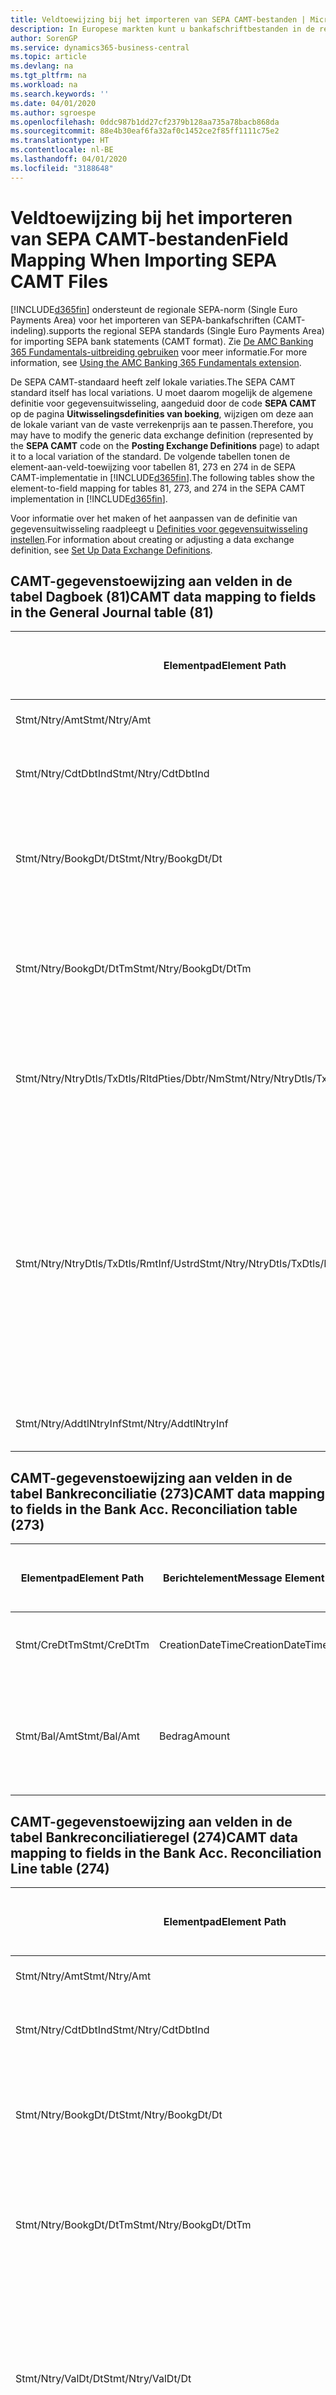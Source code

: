 ```yaml
---
title: Veldtoewijzing bij het importeren van SEPA CAMT-bestanden | Microsoft Docs
description: In Europese markten kunt u bankafschriftbestanden in de regionale SEPA-norm (Single Euro Payments Area) importeren.
author: SorenGP
ms.service: dynamics365-business-central
ms.topic: article
ms.devlang: na
ms.tgt_pltfrm: na
ms.workload: na
ms.search.keywords: ''
ms.date: 04/01/2020
ms.author: sgroespe
ms.openlocfilehash: 0ddc987b1dd27cf2379b128aa735a78bacb868da
ms.sourcegitcommit: 88e4b30eaf6fa32af0c1452ce2f85ff1111c75e2
ms.translationtype: HT
ms.contentlocale: nl-BE
ms.lasthandoff: 04/01/2020
ms.locfileid: "3188648"
---
```

# <a name="field-mapping-when-importing-sepa-camt-files"></a><span data-ttu-id="d44b7-103">Veldtoewijzing bij het importeren van SEPA CAMT-bestanden</span><span class="sxs-lookup"><span data-stu-id="d44b7-103">Field Mapping When Importing SEPA CAMT Files</span></span>
[!INCLUDE[d365fin](includes/d365fin_md.md)] <span data-ttu-id="d44b7-104">ondersteunt de regionale SEPA-norm (Single Euro Payments Area) voor het importeren van SEPA-bankafschriften (CAMT-indeling).</span><span class="sxs-lookup"><span data-stu-id="d44b7-104">supports the regional SEPA standards (Single Euro Payments Area) for importing SEPA bank statements (CAMT format).</span></span> <span data-ttu-id="d44b7-105">Zie [De AMC Banking 365 Fundamentals-uitbreiding gebruiken](ui-extensions-amc-banking.md) voor meer informatie.</span><span class="sxs-lookup"><span data-stu-id="d44b7-105">For more information, see [Using the AMC Banking 365 Fundamentals extension](ui-extensions-amc-banking.md).</span></span>  

 <span data-ttu-id="d44b7-106">De SEPA CAMT-standaard heeft zelf lokale variaties.</span><span class="sxs-lookup"><span data-stu-id="d44b7-106">The SEPA CAMT standard itself has local variations.</span></span> <span data-ttu-id="d44b7-107">U moet daarom mogelijk de algemene definitie voor gegevensuitwisseling, aangeduid door de code **SEPA CAMT** op de pagina **Uitwisselingsdefinities van boeking**, wijzigen om deze aan de lokale variant van de vaste verrekenprijs aan te passen.</span><span class="sxs-lookup"><span data-stu-id="d44b7-107">Therefore, you may have to modify the generic data exchange definition (represented by the **SEPA CAMT** code on the **Posting Exchange Definitions** page) to adapt it to a local variation of the standard.</span></span> <span data-ttu-id="d44b7-108">De volgende tabellen tonen de element-aan-veld-toewijzing voor tabellen 81, 273 en 274 in de SEPA CAMT-implementatie in [!INCLUDE[d365fin](includes/d365fin_md.md)].</span><span class="sxs-lookup"><span data-stu-id="d44b7-108">The following tables show the element-to-field mapping for tables 81, 273, and 274 in the SEPA CAMT implementation in [!INCLUDE[d365fin](includes/d365fin_md.md)].</span></span>  

 <span data-ttu-id="d44b7-109">Voor informatie over het maken of het aanpassen van de definitie van gegevensuitwisseling raadpleegt u [Definities voor gegevensuitwisseling instellen](across-how-to-set-up-data-exchange-definitions.md).</span><span class="sxs-lookup"><span data-stu-id="d44b7-109">For information about creating or adjusting a data exchange definition, see [Set Up Data Exchange Definitions](across-how-to-set-up-data-exchange-definitions.md).</span></span>  

## <a name="camt-data-mapping-to-fields-in-the-general-journal-table-81"></a><span data-ttu-id="d44b7-110">CAMT-gegevenstoewijzing aan velden in de tabel Dagboek (81)</span><span class="sxs-lookup"><span data-stu-id="d44b7-110">CAMT data mapping to fields in the General Journal table (81)</span></span>  

|<span data-ttu-id="d44b7-111">Elementpad</span><span class="sxs-lookup"><span data-stu-id="d44b7-111">Element Path</span></span>|<span data-ttu-id="d44b7-112">Berichtelement</span><span class="sxs-lookup"><span data-stu-id="d44b7-112">Message Element</span></span>|<span data-ttu-id="d44b7-113">Gegevenssoort</span><span class="sxs-lookup"><span data-stu-id="d44b7-113">Data Type</span></span>|<span data-ttu-id="d44b7-114">Omschrijving</span><span class="sxs-lookup"><span data-stu-id="d44b7-114">Description</span></span>|<span data-ttu-id="d44b7-115">Identificatie voor een negatief teken</span><span class="sxs-lookup"><span data-stu-id="d44b7-115">Negative-Sign Identifier</span></span>|<span data-ttu-id="d44b7-116">Veldnr.</span><span class="sxs-lookup"><span data-stu-id="d44b7-116">Field No.</span></span>|<span data-ttu-id="d44b7-117">Veldnaam</span><span class="sxs-lookup"><span data-stu-id="d44b7-117">Field Name</span></span>|  
|------------------|---------------------|---------------|-----------------|-------------------------------|---------------|----------------|  
|<span data-ttu-id="d44b7-118">Stmt/Ntry/Amt</span><span class="sxs-lookup"><span data-stu-id="d44b7-118">Stmt/Ntry/Amt</span></span>|<span data-ttu-id="d44b7-119">Bedrag</span><span class="sxs-lookup"><span data-stu-id="d44b7-119">Amount</span></span>|<span data-ttu-id="d44b7-120">Decimaal</span><span class="sxs-lookup"><span data-stu-id="d44b7-120">Decimal</span></span>|<span data-ttu-id="d44b7-121">Het geldbedrag in de kaspost</span><span class="sxs-lookup"><span data-stu-id="d44b7-121">The amount of money in the cash entry</span></span>||<span data-ttu-id="d44b7-122">13</span><span class="sxs-lookup"><span data-stu-id="d44b7-122">13</span></span>|<span data-ttu-id="d44b7-123">Bedrag</span><span class="sxs-lookup"><span data-stu-id="d44b7-123">Amount</span></span>|  
|<span data-ttu-id="d44b7-124">Stmt/Ntry/CdtDbtInd</span><span class="sxs-lookup"><span data-stu-id="d44b7-124">Stmt/Ntry/CdtDbtInd</span></span>|<span data-ttu-id="d44b7-125">CreditDebitIndicator</span><span class="sxs-lookup"><span data-stu-id="d44b7-125">CreditDebitIndicator</span></span>|<span data-ttu-id="d44b7-126">Tekst</span><span class="sxs-lookup"><span data-stu-id="d44b7-126">Text</span></span>|<span data-ttu-id="d44b7-127">Geeft aan of de post een credit- of een debetpost is</span><span class="sxs-lookup"><span data-stu-id="d44b7-127">Indicates whether the entry is a credit or a debit entry</span></span>|<span data-ttu-id="d44b7-128">DBIT</span><span class="sxs-lookup"><span data-stu-id="d44b7-128">DBIT</span></span>|<span data-ttu-id="d44b7-129">13</span><span class="sxs-lookup"><span data-stu-id="d44b7-129">13</span></span>|<span data-ttu-id="d44b7-130">Bedrag</span><span class="sxs-lookup"><span data-stu-id="d44b7-130">Amount</span></span>|  
|<span data-ttu-id="d44b7-131">Stmt/Ntry/BookgDt/Dt</span><span class="sxs-lookup"><span data-stu-id="d44b7-131">Stmt/Ntry/BookgDt/Dt</span></span>|<span data-ttu-id="d44b7-132">Datum</span><span class="sxs-lookup"><span data-stu-id="d44b7-132">Date</span></span>|<span data-ttu-id="d44b7-133">Datum</span><span class="sxs-lookup"><span data-stu-id="d44b7-133">Date</span></span>|<span data-ttu-id="d44b7-134">De datum waarop een post wordt geboekt naar een rekening in de boeken van de rekeningservice</span><span class="sxs-lookup"><span data-stu-id="d44b7-134">The date when an entry is posted to an account on the account servicer's books</span></span>||<span data-ttu-id="d44b7-135">5</span><span class="sxs-lookup"><span data-stu-id="d44b7-135">5</span></span>|<span data-ttu-id="d44b7-136">Boekingsdatum</span><span class="sxs-lookup"><span data-stu-id="d44b7-136">Posting Date</span></span>|  
|<span data-ttu-id="d44b7-137">Stmt/Ntry/BookgDt/DtTm</span><span class="sxs-lookup"><span data-stu-id="d44b7-137">Stmt/Ntry/BookgDt/DtTm</span></span>|<span data-ttu-id="d44b7-138">DateTime</span><span class="sxs-lookup"><span data-stu-id="d44b7-138">DateTime</span></span>|<span data-ttu-id="d44b7-139">DateTime</span><span class="sxs-lookup"><span data-stu-id="d44b7-139">DateTime</span></span>|<span data-ttu-id="d44b7-140">De datum en tijd waarop een post wordt geboekt naar een rekening in de boeken van de rekeningservice</span><span class="sxs-lookup"><span data-stu-id="d44b7-140">The date and time when an entry is posted to an account on the account servicer's books</span></span>||<span data-ttu-id="d44b7-141">5</span><span class="sxs-lookup"><span data-stu-id="d44b7-141">5</span></span>|<span data-ttu-id="d44b7-142">Boekingsdatum</span><span class="sxs-lookup"><span data-stu-id="d44b7-142">Posting Date</span></span>|  
|<span data-ttu-id="d44b7-143">Stmt/Ntry/NtryDtls/TxDtls/RltdPties/Dbtr/Nm</span><span class="sxs-lookup"><span data-stu-id="d44b7-143">Stmt/Ntry/NtryDtls/TxDtls/RltdPties/Dbtr/Nm</span></span>|<span data-ttu-id="d44b7-144">Naam</span><span class="sxs-lookup"><span data-stu-id="d44b7-144">Name</span></span>|<span data-ttu-id="d44b7-145">Tekst</span><span class="sxs-lookup"><span data-stu-id="d44b7-145">Text</span></span>|<span data-ttu-id="d44b7-146">De naam van de partij die een geldbedrag is verschuldigd aan de (uiteindelijke) incassant</span><span class="sxs-lookup"><span data-stu-id="d44b7-146">The name of the party that owes an amount of money to the (ultimate) creditor</span></span>||<span data-ttu-id="d44b7-147">1221</span><span class="sxs-lookup"><span data-stu-id="d44b7-147">1221</span></span>|<span data-ttu-id="d44b7-148">Informatie over betaler</span><span class="sxs-lookup"><span data-stu-id="d44b7-148">Payer Information</span></span>|  
|<span data-ttu-id="d44b7-149">Stmt/Ntry/NtryDtls/TxDtls/RmtInf/Ustrd</span><span class="sxs-lookup"><span data-stu-id="d44b7-149">Stmt/Ntry/NtryDtls/TxDtls/RmtInf/Ustrd</span></span>|<span data-ttu-id="d44b7-150">Ongestructureerd</span><span class="sxs-lookup"><span data-stu-id="d44b7-150">Unstructured</span></span>|<span data-ttu-id="d44b7-151">Tekst</span><span class="sxs-lookup"><span data-stu-id="d44b7-151">Text</span></span>|<span data-ttu-id="d44b7-152">Informatie die wordt verschaft om de afstemming/reconciliatie mogelijk te maken van een post met de artikelen die de betaling wordt geacht te vereffenen, zoals commerciële facturen in een vorderingsysteem, in een ongestructureerde vorm</span><span class="sxs-lookup"><span data-stu-id="d44b7-152">Information supplied to enable the matching/reconciliation of an entry with the items that the payment is intended to settle, such as commercial invoices in an accounts-receivable system, in an unstructured form</span></span>||<span data-ttu-id="d44b7-153">8</span><span class="sxs-lookup"><span data-stu-id="d44b7-153">8</span></span>|<span data-ttu-id="d44b7-154">Omschrijving</span><span class="sxs-lookup"><span data-stu-id="d44b7-154">Description</span></span>|  
|<span data-ttu-id="d44b7-155">Stmt/Ntry/AddtlNtryInf</span><span class="sxs-lookup"><span data-stu-id="d44b7-155">Stmt/Ntry/AddtlNtryInf</span></span>|<span data-ttu-id="d44b7-156">AdditionalEntryInformation</span><span class="sxs-lookup"><span data-stu-id="d44b7-156">AdditionalEntryInformation</span></span>|<span data-ttu-id="d44b7-157">Tekst</span><span class="sxs-lookup"><span data-stu-id="d44b7-157">Text</span></span>|<span data-ttu-id="d44b7-158">Extra informatie over de invoer</span><span class="sxs-lookup"><span data-stu-id="d44b7-158">Additional information about the entry</span></span>||<span data-ttu-id="d44b7-159">1222</span><span class="sxs-lookup"><span data-stu-id="d44b7-159">1222</span></span>|<span data-ttu-id="d44b7-160">Transactie-informatie</span><span class="sxs-lookup"><span data-stu-id="d44b7-160">Transaction Information</span></span>|  

## <a name="camt-data-mapping-to-fields-in-the-bank-acc-reconciliation-table-273"></a><span data-ttu-id="d44b7-161">CAMT-gegevenstoewijzing aan velden in de tabel Bankreconciliatie (273)</span><span class="sxs-lookup"><span data-stu-id="d44b7-161">CAMT data mapping to fields in the Bank Acc. Reconciliation table (273)</span></span>  

|<span data-ttu-id="d44b7-162">Elementpad</span><span class="sxs-lookup"><span data-stu-id="d44b7-162">Element Path</span></span>|<span data-ttu-id="d44b7-163">Berichtelement</span><span class="sxs-lookup"><span data-stu-id="d44b7-163">Message Element</span></span>|<span data-ttu-id="d44b7-164">Gegevenssoort</span><span class="sxs-lookup"><span data-stu-id="d44b7-164">Data Type</span></span>|<span data-ttu-id="d44b7-165">Omschrijving</span><span class="sxs-lookup"><span data-stu-id="d44b7-165">Description</span></span>|<span data-ttu-id="d44b7-166">Identificatie voor een negatief teken</span><span class="sxs-lookup"><span data-stu-id="d44b7-166">Negative-Sign Identifier</span></span>|<span data-ttu-id="d44b7-167">Veldnr.</span><span class="sxs-lookup"><span data-stu-id="d44b7-167">Field No.</span></span>|<span data-ttu-id="d44b7-168">Veldnaam</span><span class="sxs-lookup"><span data-stu-id="d44b7-168">Field Name</span></span>|  
|------------------|---------------------|---------------|-----------------|-------------------------------|---------------|----------------|  
|<span data-ttu-id="d44b7-169">Stmt/CreDtTm</span><span class="sxs-lookup"><span data-stu-id="d44b7-169">Stmt/CreDtTm</span></span>|<span data-ttu-id="d44b7-170">CreationDateTime</span><span class="sxs-lookup"><span data-stu-id="d44b7-170">CreationDateTime</span></span>|<span data-ttu-id="d44b7-171">Datum</span><span class="sxs-lookup"><span data-stu-id="d44b7-171">Date</span></span>|<span data-ttu-id="d44b7-172">De datum en tijd waarop het bericht is gemaakt.</span><span class="sxs-lookup"><span data-stu-id="d44b7-172">The date and time when the message was created</span></span>||<span data-ttu-id="d44b7-173">3</span><span class="sxs-lookup"><span data-stu-id="d44b7-173">3</span></span>|<span data-ttu-id="d44b7-174">Afschriftdatum</span><span class="sxs-lookup"><span data-stu-id="d44b7-174">Statement Date</span></span>|  
|<span data-ttu-id="d44b7-175">Stmt/Bal/Amt</span><span class="sxs-lookup"><span data-stu-id="d44b7-175">Stmt/Bal/Amt</span></span>|<span data-ttu-id="d44b7-176">Bedrag</span><span class="sxs-lookup"><span data-stu-id="d44b7-176">Amount</span></span>|<span data-ttu-id="d44b7-177">Decimaal</span><span class="sxs-lookup"><span data-stu-id="d44b7-177">Decimal</span></span>|<span data-ttu-id="d44b7-178">Het bedrag dat resulteert uit de tot een nettowaarde teruggebrachte bedragen voor alle debet- en creditposten</span><span class="sxs-lookup"><span data-stu-id="d44b7-178">The amount resulting from the netted amounts for all debit and credit entries</span></span>||<span data-ttu-id="d44b7-179">4</span><span class="sxs-lookup"><span data-stu-id="d44b7-179">4</span></span>|<span data-ttu-id="d44b7-180">Eindsaldo afschrift</span><span class="sxs-lookup"><span data-stu-id="d44b7-180">Statement Ending Balance</span></span>|  

## <a name="camt-data-mapping-to-fields-in-the-bank-acc-reconciliation-line-table-274"></a><span data-ttu-id="d44b7-181">CAMT-gegevenstoewijzing aan velden in de tabel Bankreconciliatieregel (274)</span><span class="sxs-lookup"><span data-stu-id="d44b7-181">CAMT data mapping to fields in the Bank Acc. Reconciliation Line table (274)</span></span>  

|<span data-ttu-id="d44b7-182">Elementpad</span><span class="sxs-lookup"><span data-stu-id="d44b7-182">Element Path</span></span>|<span data-ttu-id="d44b7-183">Berichtelement</span><span class="sxs-lookup"><span data-stu-id="d44b7-183">Message Element</span></span>|<span data-ttu-id="d44b7-184">Gegevenssoort</span><span class="sxs-lookup"><span data-stu-id="d44b7-184">Data Type</span></span>|<span data-ttu-id="d44b7-185">Omschrijving</span><span class="sxs-lookup"><span data-stu-id="d44b7-185">Description</span></span>|<span data-ttu-id="d44b7-186">Identificatie voor een negatief teken</span><span class="sxs-lookup"><span data-stu-id="d44b7-186">Negative-Sign Identifier</span></span>|<span data-ttu-id="d44b7-187">Veldnr.</span><span class="sxs-lookup"><span data-stu-id="d44b7-187">Field No.</span></span>|<span data-ttu-id="d44b7-188">Veldnaam</span><span class="sxs-lookup"><span data-stu-id="d44b7-188">Field Name</span></span>|  
|------------------|---------------------|---------------|-----------------|-------------------------------|---------------|----------------|  
|<span data-ttu-id="d44b7-189">Stmt/Ntry/Amt</span><span class="sxs-lookup"><span data-stu-id="d44b7-189">Stmt/Ntry/Amt</span></span>|<span data-ttu-id="d44b7-190">Bedrag</span><span class="sxs-lookup"><span data-stu-id="d44b7-190">Amount</span></span>|<span data-ttu-id="d44b7-191">Decimaal</span><span class="sxs-lookup"><span data-stu-id="d44b7-191">Decimal</span></span>|<span data-ttu-id="d44b7-192">Het geldbedrag in de kaspost</span><span class="sxs-lookup"><span data-stu-id="d44b7-192">The amount of money in the cash entry</span></span>||<span data-ttu-id="d44b7-193">7</span><span class="sxs-lookup"><span data-stu-id="d44b7-193">7</span></span>|<span data-ttu-id="d44b7-194">Afschrifttotaal</span><span class="sxs-lookup"><span data-stu-id="d44b7-194">Statement Amount</span></span>|  
|<span data-ttu-id="d44b7-195">Stmt/Ntry/CdtDbtInd</span><span class="sxs-lookup"><span data-stu-id="d44b7-195">Stmt/Ntry/CdtDbtInd</span></span>|<span data-ttu-id="d44b7-196">CreditDebitIndicator</span><span class="sxs-lookup"><span data-stu-id="d44b7-196">CreditDebitIndicator</span></span>|<span data-ttu-id="d44b7-197">Tekst</span><span class="sxs-lookup"><span data-stu-id="d44b7-197">Text</span></span>|<span data-ttu-id="d44b7-198">Geeft aan of de post een credit- of een debetpost is</span><span class="sxs-lookup"><span data-stu-id="d44b7-198">Indicates whether the entry is a credit or a debit entry</span></span>|<span data-ttu-id="d44b7-199">DBIT</span><span class="sxs-lookup"><span data-stu-id="d44b7-199">DBIT</span></span>|<span data-ttu-id="d44b7-200">7</span><span class="sxs-lookup"><span data-stu-id="d44b7-200">7</span></span>|<span data-ttu-id="d44b7-201">Afschrifttotaal</span><span class="sxs-lookup"><span data-stu-id="d44b7-201">Statement Amount</span></span>|  
|<span data-ttu-id="d44b7-202">Stmt/Ntry/BookgDt/Dt</span><span class="sxs-lookup"><span data-stu-id="d44b7-202">Stmt/Ntry/BookgDt/Dt</span></span>|<span data-ttu-id="d44b7-203">Datum</span><span class="sxs-lookup"><span data-stu-id="d44b7-203">Date</span></span>|<span data-ttu-id="d44b7-204">Datum</span><span class="sxs-lookup"><span data-stu-id="d44b7-204">Date</span></span>|<span data-ttu-id="d44b7-205">De datum waarop een post wordt geboekt naar een rekening in de boeken van de rekeningservice</span><span class="sxs-lookup"><span data-stu-id="d44b7-205">The date when an entry is posted to an account on the account servicer's books</span></span>||<span data-ttu-id="d44b7-206">5</span><span class="sxs-lookup"><span data-stu-id="d44b7-206">5</span></span>|<span data-ttu-id="d44b7-207">Transactiedatum</span><span class="sxs-lookup"><span data-stu-id="d44b7-207">Transaction Date</span></span>|  
|<span data-ttu-id="d44b7-208">Stmt/Ntry/BookgDt/DtTm</span><span class="sxs-lookup"><span data-stu-id="d44b7-208">Stmt/Ntry/BookgDt/DtTm</span></span>|<span data-ttu-id="d44b7-209">DateTime</span><span class="sxs-lookup"><span data-stu-id="d44b7-209">DateTime</span></span>|<span data-ttu-id="d44b7-210">DateTime</span><span class="sxs-lookup"><span data-stu-id="d44b7-210">DateTime</span></span>|<span data-ttu-id="d44b7-211">De datum en tijd waarop een post wordt geboekt naar een rekening in de boeken van de rekeningservice</span><span class="sxs-lookup"><span data-stu-id="d44b7-211">The date and time when an entry is posted to an account on the account servicer's books</span></span>||<span data-ttu-id="d44b7-212">5</span><span class="sxs-lookup"><span data-stu-id="d44b7-212">5</span></span>|<span data-ttu-id="d44b7-213">Transactiedatum</span><span class="sxs-lookup"><span data-stu-id="d44b7-213">Transaction Date</span></span>|  
|<span data-ttu-id="d44b7-214">Stmt/Ntry/ValDt/Dt</span><span class="sxs-lookup"><span data-stu-id="d44b7-214">Stmt/Ntry/ValDt/Dt</span></span>|<span data-ttu-id="d44b7-215">Datum</span><span class="sxs-lookup"><span data-stu-id="d44b7-215">Date</span></span>|<span data-ttu-id="d44b7-216">Datum</span><span class="sxs-lookup"><span data-stu-id="d44b7-216">Date</span></span>|<span data-ttu-id="d44b7-217">De datum waarop activa beschikbaar worden voor de rekeninghouder in het geval van een creditpost, of niet meer beschikbaar zijn voor de rekeninghouder in het geval van een debetpost</span><span class="sxs-lookup"><span data-stu-id="d44b7-217">The date when assets become available to the account owner in case of a credit entry, or cease to be available to the account owner in case of a debit entry</span></span>||<span data-ttu-id="d44b7-218">12</span><span class="sxs-lookup"><span data-stu-id="d44b7-218">12</span></span>|<span data-ttu-id="d44b7-219">Waardedatum</span><span class="sxs-lookup"><span data-stu-id="d44b7-219">Value Date</span></span>|  
|<span data-ttu-id="d44b7-220">Stmt/Ntry/ValDt/DtTm</span><span class="sxs-lookup"><span data-stu-id="d44b7-220">Stmt/Ntry/ValDt/DtTm</span></span>|<span data-ttu-id="d44b7-221">DateTime</span><span class="sxs-lookup"><span data-stu-id="d44b7-221">DateTime</span></span>|<span data-ttu-id="d44b7-222">DateTime</span><span class="sxs-lookup"><span data-stu-id="d44b7-222">DateTime</span></span>|<span data-ttu-id="d44b7-223">De datum en tijd waarop activa beschikbaar worden voor de rekeninghouder in het geval van een creditpost, of niet meer beschikbaar zijn voor de rekeninghouder in het geval van een debetpost</span><span class="sxs-lookup"><span data-stu-id="d44b7-223">The date and time when assets become available to the account owner in case of a credit entry, or cease to be available to the account owner in case of a debit entry</span></span>||<span data-ttu-id="d44b7-224">12</span><span class="sxs-lookup"><span data-stu-id="d44b7-224">12</span></span>|<span data-ttu-id="d44b7-225">Waardedatum</span><span class="sxs-lookup"><span data-stu-id="d44b7-225">Value Date</span></span>|  
|<span data-ttu-id="d44b7-226">Stmt/Ntry/NtryDtls/TxDtls/RltdPties/Dbtr/Nm</span><span class="sxs-lookup"><span data-stu-id="d44b7-226">Stmt/Ntry/NtryDtls/TxDtls/RltdPties/Dbtr/Nm</span></span>|<span data-ttu-id="d44b7-227">Naam</span><span class="sxs-lookup"><span data-stu-id="d44b7-227">Name</span></span>|<span data-ttu-id="d44b7-228">Tekst</span><span class="sxs-lookup"><span data-stu-id="d44b7-228">Text</span></span>|<span data-ttu-id="d44b7-229">De naam van de partij die een geldbedrag is verschuldigd aan de (uiteindelijke) incassant</span><span class="sxs-lookup"><span data-stu-id="d44b7-229">The name of the party that owes an amount of money to the (ultimate) creditor</span></span>||<span data-ttu-id="d44b7-230">15</span><span class="sxs-lookup"><span data-stu-id="d44b7-230">15</span></span>|<span data-ttu-id="d44b7-231">Informatie over betaler</span><span class="sxs-lookup"><span data-stu-id="d44b7-231">Payer Information</span></span>|  
|<span data-ttu-id="d44b7-232">Stmt/Ntry/NtryDtls/TxDtls/RmtInf/Ustrd</span><span class="sxs-lookup"><span data-stu-id="d44b7-232">Stmt/Ntry/NtryDtls/TxDtls/RmtInf/Ustrd</span></span>|<span data-ttu-id="d44b7-233">Ongestructureerd</span><span class="sxs-lookup"><span data-stu-id="d44b7-233">Unstructured</span></span>|<span data-ttu-id="d44b7-234">Tekst</span><span class="sxs-lookup"><span data-stu-id="d44b7-234">Text</span></span>|<span data-ttu-id="d44b7-235">Informatie die wordt verschaft om de afstemming/reconciliatie mogelijk te maken van een post met de artikelen die de betaling wordt geacht te vereffenen, zoals commerciële facturen in een vorderingsysteem, in een ongestructureerde vorm</span><span class="sxs-lookup"><span data-stu-id="d44b7-235">Information supplied to enable the matching/reconciliation of an entry with the items that the payment is intended to settle, such as commercial invoices in an accounts-receivable system, in an unstructured form</span></span>||<span data-ttu-id="d44b7-236">6</span><span class="sxs-lookup"><span data-stu-id="d44b7-236">6</span></span>|<span data-ttu-id="d44b7-237">Omschrijving</span><span class="sxs-lookup"><span data-stu-id="d44b7-237">Description</span></span>|  
|<span data-ttu-id="d44b7-238">Stmt/Ntry/AddtlNtryInf</span><span class="sxs-lookup"><span data-stu-id="d44b7-238">Stmt/Ntry/AddtlNtryInf</span></span>|<span data-ttu-id="d44b7-239">AdditionalEntryInformation</span><span class="sxs-lookup"><span data-stu-id="d44b7-239">AdditionalEntryInformation</span></span>|<span data-ttu-id="d44b7-240">Tekst</span><span class="sxs-lookup"><span data-stu-id="d44b7-240">Text</span></span>|<span data-ttu-id="d44b7-241">Extra informatie over de invoer</span><span class="sxs-lookup"><span data-stu-id="d44b7-241">Additional information about the entry</span></span>||<span data-ttu-id="d44b7-242">16</span><span class="sxs-lookup"><span data-stu-id="d44b7-242">16</span></span>|<span data-ttu-id="d44b7-243">Transactie-informatie</span><span class="sxs-lookup"><span data-stu-id="d44b7-243">Transaction Information</span></span>|  

 <span data-ttu-id="d44b7-244">Elementen in het knooppunt **Ntry** die worden geïmporteerd in [!INCLUDE[d365fin](includes/d365fin_md.md)] maar niet aan velden worden toegewezen, worden opgeslagen in de tabel **Kolomdef. boekingsuitwisseling**.</span><span class="sxs-lookup"><span data-stu-id="d44b7-244">Elements in the **Ntry** node that are imported into [!INCLUDE[d365fin](includes/d365fin_md.md)] but not mapped to any fields are stored in the **Posting Exch. Column Def** table.</span></span> <span data-ttu-id="d44b7-245">Gebruikers kunnen deze elementen vanuit de pagina's **Betalingsreconciliatiedagboek**, **Betalingsvereffening** en **Bankreconciliatie** weergeven door de actie **Details bankrekeningafschriftregel** te kiezen.</span><span class="sxs-lookup"><span data-stu-id="d44b7-245">Users can view these elements from the **Payment Reconciliation Journal**, **Payment Application**, and **Bank Acc. Reconciliation** pages by choosing the **Bank Statement Line Details** action.</span></span> <span data-ttu-id="d44b7-246">Zie voor meer informatie [Betalingen vereffenen met automatische vereffening](receivables-how-reconcile-payments-auto-application.md).</span><span class="sxs-lookup"><span data-stu-id="d44b7-246">For more information, see [Reconcile Payments Using Automatic Application](receivables-how-reconcile-payments-auto-application.md).</span></span>  
## <a name="see-also"></a><span data-ttu-id="d44b7-247">Zie ook</span><span class="sxs-lookup"><span data-stu-id="d44b7-247">See Also</span></span>  
[<span data-ttu-id="d44b7-248">Gegevensuitwisseling instellen</span><span class="sxs-lookup"><span data-stu-id="d44b7-248">Setting Up Data Exchange</span></span>](across-set-up-data-exchange.md)  
[<span data-ttu-id="d44b7-249">Gegevens elektronisch uitwisselen</span><span class="sxs-lookup"><span data-stu-id="d44b7-249">Exchanging Data Electronically</span></span>](across-data-exchange.md)  
<span data-ttu-id="d44b7-250">[De AMC Banking 365 Fundamentals-uitbreiding gebruiken](ui-extensions-amc-banking.md) </span><span class="sxs-lookup"><span data-stu-id="d44b7-250">[Using the AMC Banking 365 Fundamentals extension](ui-extensions-amc-banking.md) </span></span>  
[<span data-ttu-id="d44b7-251">XML-schema's gebruiken om gegevensuitwisselingsdefinities voor te bereiden</span><span class="sxs-lookup"><span data-stu-id="d44b7-251">Use XML Schemas to Prepare Data Exchange Definitions</span></span>](across-how-to-use-xml-schemas-to-prepare-data-exchange-definitions.md)  
[<span data-ttu-id="d44b7-252">Betalingen reconciliëren met automatische vereffening</span><span class="sxs-lookup"><span data-stu-id="d44b7-252">Reconcile Payments Using Automatic Application</span></span>](receivables-how-reconcile-payments-auto-application.md)  
